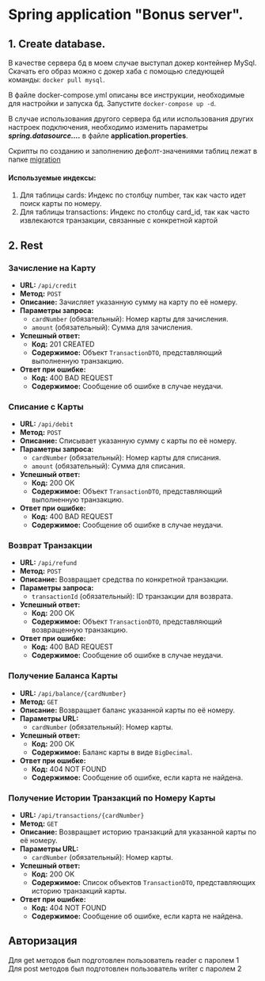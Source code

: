# Spring application "Bonus server".

## 1. Create database.

В качестве сервера бд в моем случае выступал докер контейнер MySql.
Скачать его образ можно с докер хаба с помощью следующей команды: `docker pull mysql`.

В файле docker-compose.yml описаны все инструкции, необходимые для настройки и запуска бд. Запустите `docker-compose up -d`.

В случае использования другого сервера бд или использования других настроек подключения, необходимо изменить параметры **_spring.datasource...._** в файле **application.properties**.  
  
Скрипты по созданию и заполнению дефолт-значениями таблиц лежат в папке [migration](src%2Fmain%2Fresources%2Fdb%2Fmigration)  

#### Используемые индексы:  
1) Для таблицы cards: Индекс по столбцу number, так как часто идет поиск карты по номеру.
2) Для таблицы transactions: Индекс по столбцу card_id, так как часто извлекаются транзакции, связанные с конкретной картой

## 2. Rest
### Зачисление на Карту
- **URL:** `/api/credit`
- **Метод:** `POST`
- **Описание:** Зачисляет указанную сумму на карту по её номеру.
- **Параметры запроса:**
    - `cardNumber` (обязательный): Номер карты для зачисления.
    - `amount` (обязательный): Сумма для зачисления.
- **Успешный ответ:**
    - **Код:** 201 CREATED
    - **Содержимое:** Объект `TransactionDTO`, представляющий выполненную транзакцию.
- **Ответ при ошибке:**
    - **Код:** 400 BAD REQUEST
    - **Содержимое:** Сообщение об ошибке в случае неудачи.

### Списание с Карты

- **URL:** `/api/debit`
- **Метод:** `POST`
- **Описание:** Списывает указанную сумму с карты по её номеру.
- **Параметры запроса:**
    - `cardNumber` (обязательный): Номер карты для списания.
    - `amount` (обязательный): Сумма для списания.
- **Успешный ответ:**
    - **Код:** 200 OK
    - **Содержимое:** Объект `TransactionDTO`, представляющий выполненную транзакцию.
- **Ответ при ошибке:**
    - **Код:** 400 BAD REQUEST
    - **Содержимое:** Сообщение об ошибке в случае неудачи.

### Возврат Транзакции

- **URL:** `/api/refund`
- **Метод:** `POST`
- **Описание:** Возвращает средства по конкретной транзакции.
- **Параметры запроса:**
    - `transactionId` (обязательный): ID транзакции для возврата.
- **Успешный ответ:**
    - **Код:** 200 OK
    - **Содержимое:** Объект `TransactionDTO`, представляющий возвращенную транзакцию.
- **Ответ при ошибке:**
    - **Код:** 400 BAD REQUEST
    - **Содержимое:** Сообщение об ошибке в случае неудачи.

### Получение Баланса Карты

- **URL:** `/api/balance/{cardNumber}`
- **Метод:** `GET`
- **Описание:** Возвращает баланс указанной карты по её номеру.
- **Параметры URL:**
    - `cardNumber` (обязательный): Номер карты.
- **Успешный ответ:**
    - **Код:** 200 OK
    - **Содержимое:** Баланс карты в виде `BigDecimal`.
- **Ответ при ошибке:**
    - **Код:** 404 NOT FOUND
    - **Содержимое:** Сообщение об ошибке, если карта не найдена.

### Получение Истории Транзакций по Номеру Карты

- **URL:** `/api/transactions/{cardNumber}`
- **Метод:** `GET`
- **Описание:** Возвращает историю транзакций для указанной карты по её номеру.
- **Параметры URL:**
    - `cardNumber` (обязательный): Номер карты.
- **Успешный ответ:**
    - **Код:** 200 OK
    - **Содержимое:** Список объектов `TransactionDTO`, представляющих историю транзакций карты.
- **Ответ при ошибке:**
    - **Код:** 404 NOT FOUND
    - **Содержимое:** Сообщение об ошибке, если карта не найдена.  
   
## Авторизация
Для get методов был подготовлен пользователь reader с паролем 1  
Для post методов был подготовлен пользователь writer с паролем 2